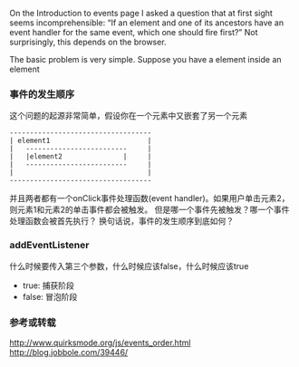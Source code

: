 On the Introduction to events page I asked a question that at first sight seems incomprehensible: 
“If an element and one of its ancestors have an event handler for the same event, which one should fire first?” Not surprisingly, this depends on the browser.

The basic problem is very simple. Suppose you have a element inside an element

### 事件的发生顺序
这个问题的起源非常简单，假设你在一个元素中又嵌套了另一个元素
```
-----------------------------------
| element1                        |
|   -------------------------     |
|   |element2               |     |
|   -------------------------     |
|                                 |
-----------------------------------
```
并且两者都有一个onClick事件处理函数(event handler)。如果用户单击元素2，则元素1和元素2的单击事件都会被触发。
但是哪一个事件先被触发？哪一个事件处理函数会被首先执行？
换句话说，事件的发生顺序到底如何？



### addEventListener
什么时候要传入第三个参数，什么时候应该false，什么时候应该true

* true: 捕获阶段
* false: 冒泡阶段


### 参考或转载
http://www.quirksmode.org/js/events_order.html
http://blog.jobbole.com/39446/